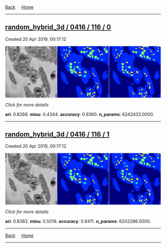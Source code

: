 
[Back](..)&nbsp;&nbsp;&nbsp;&nbsp;&nbsp;[Home](https://leapmanlab.github.io/snapshots)

---

<div class="summary"><a href="0"><h2>random_hybrid_3d / 0416 / 116 / 0</h2></a><p>Created 20 Apr 2019, 00:17:12
</p><a href="0"><img src="0/media/summary.png" align="center"></a><p>
<i>Click for more details</i>
</p></div>

**ari**: 0.8268. **miou**: 0.4344. **accuracy**: 0.9360. **n_params**: 6242433.0000. 

---

<div class="summary"><a href="1"><h2>random_hybrid_3d / 0416 / 116 / 1</h2></a><p>Created 20 Apr 2019, 00:17:12
</p><a href="1"><img src="1/media/summary.png" align="center"></a><p>
<i>Click for more details</i>
</p></div>

**ari**: 0.8383. **miou**: 0.5016. **accuracy**: 0.9411. **n_params**: 6242286.0000. 

---

[Back](..)&nbsp;&nbsp;&nbsp;&nbsp;&nbsp;[Home](https://leapmanlab.github.io/snapshots)

---